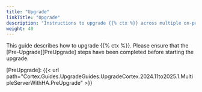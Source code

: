 ```yaml
---
title: "Upgrade"
linkTitle: "Upgrade"
description: "Instructions to upgrade {{% ctx %}} across multiple on-premise servers with high availability (HA)."
weight: 40
---
```


This guide describes how to upgrade {{% ctx %}}. Please ensure that the [Pre-Upgrade][PreUpgrade] steps have been completed before starting the upgrade.

[PreUpgrade]: {{< url path="Cortex.Guides.UpgradeGuides.UpgradeCortex.2024.11to2025.1.MultipleServerWithHA.PreUpgrade" >}}

